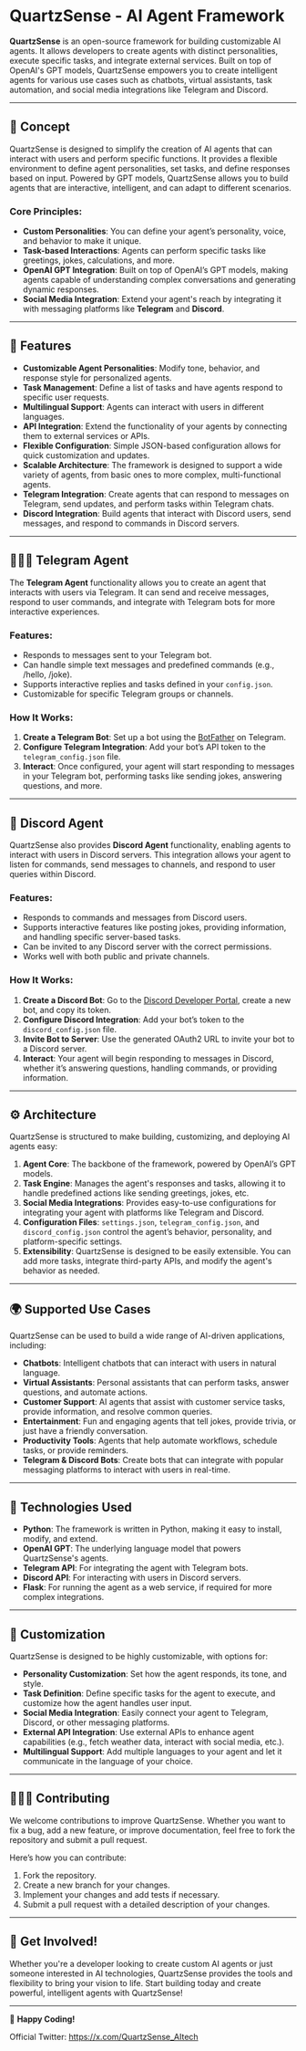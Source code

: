 # QuartzSense - AI Agent Framework

**QuartzSense** is an open-source framework for building customizable AI agents. It allows developers to create agents with distinct personalities, execute specific tasks, and integrate external services. Built on top of OpenAI's GPT models, QuartzSense empowers you to create intelligent agents for various use cases such as chatbots, virtual assistants, task automation, and social media integrations like Telegram and Discord.

---

## 🧠 **Concept**

QuartzSense is designed to simplify the creation of AI agents that can interact with users and perform specific functions. It provides a flexible environment to define agent personalities, set tasks, and define responses based on input. Powered by GPT models, QuartzSense allows you to build agents that are interactive, intelligent, and can adapt to different scenarios.

### **Core Principles**:
- **Custom Personalities**: You can define your agent’s personality, voice, and behavior to make it unique.
- **Task-based Interactions**: Agents can perform specific tasks like greetings, jokes, calculations, and more.
- **OpenAI GPT Integration**: Built on top of OpenAI’s GPT models, making agents capable of understanding complex conversations and generating dynamic responses.
- **Social Media Integration**: Extend your agent's reach by integrating it with messaging platforms like **Telegram** and **Discord**.

---

## 🌟 **Features**

- **Customizable Agent Personalities**: Modify tone, behavior, and response style for personalized agents.
- **Task Management**: Define a list of tasks and have agents respond to specific user requests.
- **Multilingual Support**: Agents can interact with users in different languages.
- **API Integration**: Extend the functionality of your agents by connecting them to external services or APIs.
- **Flexible Configuration**: Simple JSON-based configuration allows for quick customization and updates.
- **Scalable Architecture**: The framework is designed to support a wide variety of agents, from basic ones to more complex, multi-functional agents.
- **Telegram Integration**: Create agents that can respond to messages on Telegram, send updates, and perform tasks within Telegram chats.
- **Discord Integration**: Build agents that interact with Discord users, send messages, and respond to commands in Discord servers.

---

## 🧑‍🤝‍🧑 **Telegram Agent**

The **Telegram Agent** functionality allows you to create an agent that interacts with users via Telegram. It can send and receive messages, respond to user commands, and integrate with Telegram bots for more interactive experiences.

### **Features**:
- Responds to messages sent to your Telegram bot.
- Can handle simple text messages and predefined commands (e.g., /hello, /joke).
- Supports interactive replies and tasks defined in your `config.json`.
- Customizable for specific Telegram groups or channels.

### **How It Works**:
1. **Create a Telegram Bot**: Set up a bot using the [BotFather](https://core.telegram.org/bots#botfather) on Telegram.
2. **Configure Telegram Integration**: Add your bot’s API token to the `telegram_config.json` file.
3. **Interact**: Once configured, your agent will start responding to messages in your Telegram bot, performing tasks like sending jokes, answering questions, and more.

---

## 💬 **Discord Agent**

QuartzSense also provides **Discord Agent** functionality, enabling agents to interact with users in Discord servers. This integration allows your agent to listen for commands, send messages to channels, and respond to user queries within Discord.

### **Features**:
- Responds to commands and messages from Discord users.
- Supports interactive features like posting jokes, providing information, and handling specific server-based tasks.
- Can be invited to any Discord server with the correct permissions.
- Works well with both public and private channels.

### **How It Works**:
1. **Create a Discord Bot**: Go to the [Discord Developer Portal](https://discord.com/developers/applications), create a new bot, and copy its token.
2. **Configure Discord Integration**: Add your bot’s token to the `discord_config.json` file.
3. **Invite Bot to Server**: Use the generated OAuth2 URL to invite your bot to a Discord server.
4. **Interact**: Your agent will begin responding to messages in Discord, whether it’s answering questions, handling commands, or providing information.

---

## ⚙️ **Architecture**

QuartzSense is structured to make building, customizing, and deploying AI agents easy:

1. **Agent Core**: The backbone of the framework, powered by OpenAI’s GPT models.
2. **Task Engine**: Manages the agent's responses and tasks, allowing it to handle predefined actions like sending greetings, jokes, etc.
3. **Social Media Integrations**: Provides easy-to-use configurations for integrating your agent with platforms like Telegram and Discord.
4. **Configuration Files**: `settings.json`, `telegram_config.json`, and `discord_config.json` control the agent’s behavior, personality, and platform-specific settings.
5. **Extensibility**: QuartzSense is designed to be easily extensible. You can add more tasks, integrate third-party APIs, and modify the agent's behavior as needed.

---

## 🌍 **Supported Use Cases**

QuartzSense can be used to build a wide range of AI-driven applications, including:

- **Chatbots**: Intelligent chatbots that can interact with users in natural language.
- **Virtual Assistants**: Personal assistants that can perform tasks, answer questions, and automate actions.
- **Customer Support**: AI agents that assist with customer service tasks, provide information, and resolve common queries.
- **Entertainment**: Fun and engaging agents that tell jokes, provide trivia, or just have a friendly conversation.
- **Productivity Tools**: Agents that help automate workflows, schedule tasks, or provide reminders.
- **Telegram & Discord Bots**: Create bots that can integrate with popular messaging platforms to interact with users in real-time.

---

## 🚀 **Technologies Used**

- **Python**: The framework is written in Python, making it easy to install, modify, and extend.
- **OpenAI GPT**: The underlying language model that powers QuartzSense's agents.
- **Telegram API**: For integrating the agent with Telegram bots.
- **Discord API**: For interacting with users in Discord servers.
- **Flask**: For running the agent as a web service, if required for more complex integrations.

---

## 🎨 **Customization**

QuartzSense is designed to be highly customizable, with options for:

- **Personality Customization**: Set how the agent responds, its tone, and style.
- **Task Definition**: Define specific tasks for the agent to execute, and customize how the agent handles user input.
- **Social Media Integration**: Easily connect your agent to Telegram, Discord, or other messaging platforms.
- **External API Integration**: Use external APIs to enhance agent capabilities (e.g., fetch weather data, interact with social media, etc.).
- **Multilingual Support**: Add multiple languages to your agent and let it communicate in the language of your choice.

---

## 🧑‍🤝‍🧑 **Contributing**

We welcome contributions to improve QuartzSense. Whether you want to fix a bug, add a new feature, or improve documentation, feel free to fork the repository and submit a pull request.

Here’s how you can contribute:
1. Fork the repository.
2. Create a new branch for your changes.
3. Implement your changes and add tests if necessary.
4. Submit a pull request with a detailed description of your changes.

---

## 🎉 **Get Involved!**

Whether you're a developer looking to create custom AI agents or just someone interested in AI technologies, QuartzSense provides the tools and flexibility to bring your vision to life. Start building today and create powerful, intelligent agents with QuartzSense!

---

🎉 **Happy Coding!**

Official Twitter: https://x.com/QuartzSense_AItech
